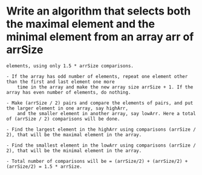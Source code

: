   # Write an algorithm that selects both the maximal element and the minimal element from an array arr of arrSize
    elements, using only 1.5 * arrSize comparisons.

    - If the array has odd number of elements, repeat one element other than the first and last element one more
        time in the array and make the new array size arrSize + 1. If the array has even number of elements, do nothing.

    - Make (arrSize / 2) pairs and compare the elements of pairs, and put the larger element in one array, say highArr,
        and the smaller element in another array, say lowArr. Here a total of (arrSize / 2) comparisons will be done.

    - Find the largest element in the highArr using comparisons (arrSize / 2), that will be the maximal element in the array.

    - Find the smallest element in the lowArr using comparisons (arrSize / 2), that will be the minimal element in the array.

    - Total number of comparisons will be = (arrSize/2) + (arrSize/2) + (arrSize/2) = 1.5 * arrSize.
